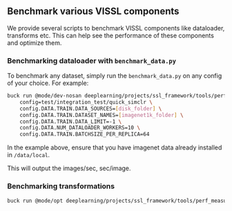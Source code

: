 ## Benchmark various VISSL components

We provide several scripts to benchmark VISSL components like dataloader, transforms etc. This can help see the performance of these components and optimize them.

### Benchmarking dataloader with `benchmark_data.py`

To benchmark any dataset, simply run the `benchmark_data.py` on any config of your choice. For example:

```bash
buck run @mode/dev-nosan deeplearning/projects/ssl_framework/tools/perf_measurement:benchmark_data -- \
    config=test/integration_test/quick_simclr \
    config.DATA.TRAIN.DATA_SOURCES=[disk_folder] \
    config.DATA.TRAIN.DATASET_NAMES=[imagenet1k_folder] \
    config.DATA.TRAIN.DATA_LIMIT=-1 \
    config.DATA.NUM_DATALOADER_WORKERS=10 \
    config.DATA.TRAIN.BATCHSIZE_PER_REPLICA=64
```

In the example above, ensure that you have imagenet data already installed in `/data/local`.

This will output the images/sec, sec/image.

### Benchmarking transformations

```bash
buck run @mode/opt deeplearning/projects/ssl_framework/tools/perf_measurement:benchmark_transforms
```
